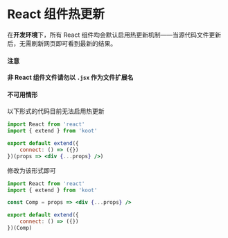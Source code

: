 # React 组件热更新

在**开发环境**下，所有 React 组件均会默认启用热更新机制——当源代码文件更新后，无需刷新网页即可看到最新的结果。

#### 注意

**非 React 组件文件请勿以 `.jsx` 作为文件扩展名**

#### 不可用情形

以下形式的代码目前无法启用热更新

```jsx
import React from 'react'
import { extend } from 'koot'

export default extend({
    connect: () => ({})
})(props => <div {...props} />)
```

修改为该形式即可

```jsx
import React from 'react'
import { extend } from 'koot'

const Comp = props => <div {...props} />

export default extend({
    connect: () => ({})
})(Comp)
```
